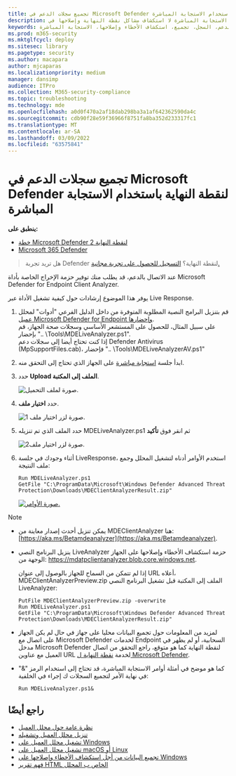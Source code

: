 ```yaml
---
title: تجميع سجلات الدعم في Microsoft Defender لنقطة النهاية باستخدام الاستجابة المباشرة
description: تعرف على كيفية تجميع السجلات باستخدام الاستجابة المباشرة لا استكشاف مشاكل نقطة النهاية وإصلاحها في Microsoft Defender
keywords: الدعم، السجل، تجميع، استكشاف الأخطاء وإصلاحها، الاستجابة المباشرة، liveanalyzer، محلل، مباشر، استجابة
ms.prod: m365-security
ms.mktglfcycl: deploy
ms.sitesec: library
ms.pagetype: security
ms.author: macapara
author: mjcaparas
ms.localizationpriority: medium
manager: dansimp
audience: ITPro
ms.collection: M365-security-compliance
ms.topic: troubleshooting
ms.technology: mde
ms.openlocfilehash: a0d0f470a2af18dab298ba3a1af642362590da4c
ms.sourcegitcommit: cdb90f28e59f36966f8751fa8ba352d233317fc1
ms.translationtype: MT
ms.contentlocale: ar-SA
ms.lasthandoff: 03/09/2022
ms.locfileid: "63575841"
---
```

# <a name="collect-support-logs-in-microsoft-defender-for-endpoint-using-live-response"></a>تجميع سجلات الدعم في Microsoft Defender لنقطة النهاية باستخدام الاستجابة المباشرة


**ينطبق على:**
- [خطة Microsoft Defender لنقطة النهاية 2](https://go.microsoft.com/fwlink/?linkid=2154037)
- [Microsoft 365 Defender](https://go.microsoft.com/fwlink/?linkid=2118804)

> هل تريد تجربة Defender لنقطة النهاية؟ [التسجيل للحصول على تجربة مجانية.](https://signup.microsoft.com/create-account/signup?products=7f379fee-c4f9-4278-b0a1-e4c8c2fcdf7e&ru=https://aka.ms/MDEp2OpenTrial?ocid=docs-wdatp-pullalerts-abovefoldlink)


عند الاتصال بالدعم، قد يطلب منك توفير حزمة الإخراج الخاصة بأداة Microsoft Defender for Endpoint Client Analyzer.

يوفر هذا الموضوع إرشادات حول كيفية تشغيل الأداة عبر Live Response.

1. قم بتنزيل البرامج النصية المطلوبة المتوفرة من داخل الدليل الفرعي "أدوات" لمحلل [عميل Microsoft Defender for Endpoint وإحضارها](https://aka.ms/BetaMDEAnalyzer). <br>
على سبيل المثال، للحصول على المستشعر الأساسي وسجلات صحة الجهاز، قم بإحضار ".. \Tools\MDELiveAnalyzer.ps1".<br>
إذا كنت تحتاج أيضا إلى سجلات دعم Defender Antivirus (MpSupportFiles.cab)، فإحضار ".. \Tools\MDELiveAnalyzerAV.ps1" 

2. ابدأ جلسة [استجابة مباشرة](live-response.md#initiate-a-live-response-session-on-a-device) على الجهاز الذي تحتاج إلى التحقق منه.

3. حدد **Upload الملف إلى المكتبة**.

    ![صورة لملف التحميل.](images/upload-file.png)

4. حدد **اختيار ملف**.

    ![صورة لزر اختيار ملف 1.](images/choose-file.png)

5. حدد الملف الذي تم تنزيله MDELiveAnalyzer.ps1 ثم انقر فوق **تأكيد**

   ![صورة لزر اختيار ملف2.](images/analyzer-file.png)

6. أثناء وجودك في جلسة LiveResponse، استخدم الأوامر أدناه لتشغيل المحلل وجمع ملف النتيجة:

    ```console
    Run MDELiveAnalyzer.ps1
    GetFile "C:\ProgramData\Microsoft\Windows Defender Advanced Threat Protection\Downloads\MDEClientAnalyzerResult.zip"
    ```

    [![صورة الأوامر.](images/analyzer-commands.png)](images/analyzer-commands.png#lightbox)

> [!NOTE]
>
> - يمكن تنزيل أحدث إصدار معاينة من MDEClientAnalyzer هنا: [https://aka.ms/Betamdeanalyzer](https://aka.ms/Betamdeanalyzer).
>
> - ينزيل البرنامج النصي LiveAnalyzer حزمة استكشاف الأخطاء وإصلاحها على الجهاز الوجهة من: https://mdatpclientanalyzer.blob.core.windows.net.
>
>   إذا لم تتمكن من السماح للجهاز بالوصول إلى عنوان URL أعلاه، MDEClientAnalyzerPreview.zip الملف إلى المكتبة قبل تشغيل البرنامج النصي LiveAnalyzer:
>
>   ```console
>   PutFile MDEClientAnalyzerPreview.zip -overwrite
>   Run MDELiveAnalyzer.ps1
>   GetFile "C:\ProgramData\Microsoft\Windows Defender Advanced Threat Protection\Downloads\MDEClientAnalyzerResult.zip"
>   ```
>
> - لمزيد من المعلومات حول تجميع البيانات محليا على جهاز في حال لم يكن الجهاز على اتصال مع Microsoft Defender لخدمات Endpoint السحابية، أو لم يظهر في مدخل Microsoft Defender لنقطة النهاية كما هو متوقع، راجع التحقق من اتصال العميل مع عناوين URL لخدمة [نقطة النهاية ل Microsoft Defender](configure-proxy-internet.md#verify-client-connectivity-to-microsoft-defender-for-endpoint-service-urls).
> 
> - كما هو موضح في [](live-response-command-examples.md)أمثلة أوامر الاستجابة المباشرة، قد تحتاج إلى استخدام الرمز "&" في نهاية الأمر لتجميع السجلات ك إجراء في الخلفية:
>   ```console
>   Run MDELiveAnalyzer.ps1&
>   ```


## <a name="see-also"></a>راجع أيضًا
- [نظرة عامة حول محلل العميل](overview-client-analyzer.md)
- [تنزيل محلل العميل وتشغيله](download-client-analyzer.md)
- [تشغيل محلل العميل على Windows](run-analyzer-windows.md)
- [تشغيل محلل العميل على macOS أو Linux](run-analyzer-macos-linux.md)
- [تجميع البيانات من أجل استكشاف الأخطاء وإصلاحها على Windows](data-collection-analyzer.md)
- [فهم تقرير HTML الخاص ب المحلل](analyzer-report.md)
